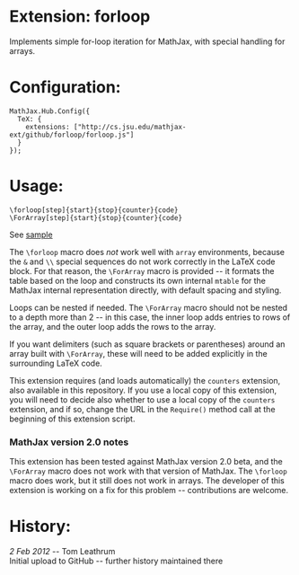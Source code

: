 # Extension: forloop

Implements simple for-loop iteration for MathJax, with special handling for arrays.

# Configuration:

    MathJax.Hub.Config({
      TeX: {
        extensions: ["http://cs.jsu.edu/mathjax-ext/github/forloop/forloop.js"]
      }
    });

# Usage:

    \forloop[step]{start}{stop}{counter}{code}
    \ForArray[step]{start}{stop}{counter}{code}

See [sample](http://leathrum.github.com/mathjax-ext-contrib/forloop/sample.html)

The `\forloop` macro does *not* work well with `array` environments, because
the `&` and `\\` special sequences do not work correctly in the LaTeX code
block.  For that reason, the `\ForArray` macro is provided -- it formats the
table based on the loop and constructs its own internal `mtable` for the
MathJax internal representation directly, with default spacing and styling.

Loops can be nested if needed.  The `\ForArray` macro should not be nested
to a depth more than 2 -- in this case, the inner loop adds entries to rows
of the array, and the outer loop adds the rows to the array.

If you want delimiters (such as square brackets or parentheses) around an
array built with `\ForArray`, these will need to be added explicitly in
the surrounding LaTeX code.

This extension requires (and loads automatically) the `counters` extension,
also available in this repository.  If you use a local copy of this
extension, you will need to decide also whether to use a local copy of
the `counters` extension, and if so, change the URL in the `Require()`
method call at the beginning of this extension script.

### MathJax version 2.0 notes

This extension has been tested against MathJax version 2.0 beta, and the `\ForArray` macro does not work
with that version of MathJax.  The `\forloop` macro does work, but it still does not work in arrays.
The developer of this extension is working on a fix for this problem -- contributions are welcome.

# History:

*2 Feb 2012* -- Tom Leathrum  
Initial upload to GitHub -- further history maintained there

